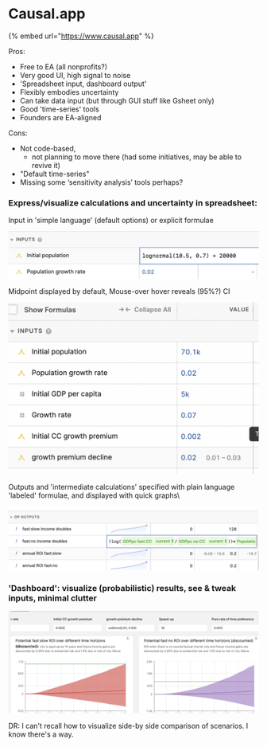 # Causal.app

{% embed url="https://www.causal.app" %}

Pros:

* Free to EA (all nonprofits?)
* Very good UI, high signal to noise
* 'Spreadsheet input, dashboard output'&#x20;
* Flexibly embodies uncertainty
* Can take data input (but through GUI stuff like Gsheet only)
* Good 'time-series' tools&#x20;
* Founders are EA-aligned

Cons:

* Not code-based,&#x20;
  * not planning to move there (had some initiatives, may be able to revive it)
* "Default time-series"
* Missing some ‘sensitivity analysis’ tools perhaps?



### **Express/visualize calculations and uncertainty in spreadsheet:**

Input in 'simple language' (default options) or explicit formulae

![](<../.gitbook/assets/image (3).png>)



Midpoint displayed by default, Mouse-over hover reveals (95%?) CI

![](<../.gitbook/assets/image (1).png>)&#x20;



Outputs and 'intermediate calculations' specified with plain language 'labeled' formulae, and displayed with quick graphs\


![](<../.gitbook/assets/image (2).png>)

### 'Dashboard': visualize (probabilistic) results, see & tweak inputs, minimal clutter

![](<../.gitbook/assets/image (4) (1).png>)

DR: I can't recall how to visualize side-by side comparison of scenarios. I know there's a way.&#x20;
